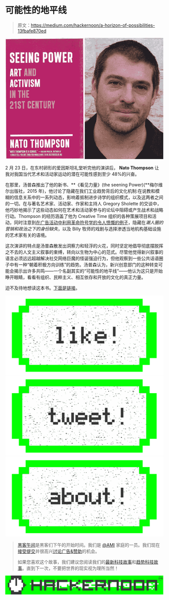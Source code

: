 # 可能性的地平线

> 原文：<https://medium.com/hackernoon/a-horizon-of-possibilities-13fbafe870ed>

![](img/504606ca4d7b3ef08faf4ec6f17d3348.png)

2 月 23 日，在东村卵形的爱因斯坦礼堂听完他的演讲后， **Nato Thompson** 让我对我国当代艺术和活动家运动的潜在可能性感到至少 48%的兴奋。

在那里，汤普森推出了他的新书、**《看见力量》(the seening Power)(**梅尔维尔出版社，2015 年)，他讨论了隐藏在我们工业趋势背后的文化机制:在说教和模糊的信息关系中的一系列动态，影响着抵制进步诗学的组织模式，以及这两者之间的一切。在与著名艺术家、活动家、作家和主持人 Gregory Sholette 的交谈中，他巧妙地揭示了这些动态如何在艺术和活动家参与的论坛中阻碍或产生战术和战略行动。Thompson 的经历涵盖了他为 Creative Time 组织的各种策展项目和活动，同时注意到[在广告活动中利用革命符号学的令人愤慨的例子](https://youtu.be/jqH_DnGL8a0)，隐藏在*潮人圈的营销和政治之下的身份缺失*，以及 Billy 牧师的戏剧与选择渗透当地机构基础设施的艺术家有关的语境。

这次演讲的特点是汤普森散发出洞察力和轻浮的火花，同时坚定地倡导彻底摆脱挥之不去的人文主义叙事的束缚，转向以生物为中心的范式。尽管他觉得新兴叙事的语言必须远远超越解决社交网络巨魔的怪诞强迫行为，但他观察到一些公共话语圈子中有一种“朝着积极方向训练”的趋势。汤普森认为，新兴创意部门的这种转变可能会揭示出许多共鸣——一个名副其实的“可能性的地平线”——他认为这只是开始睁开眼睛，看看有组织、民粹主义、相互依存和开放的文化的真正力量。

迫不及待地想读这本书。[下面是链接](http://www.mhpbooks.com/books/seeing-power/)。

[![](img/50ef4044ecd4e250b5d50f368b775d38.png)](http://bit.ly/HackernoonFB)[![](img/979d9a46439d5aebbdcdca574e21dc81.png)](https://goo.gl/k7XYbx)[![](img/2930ba6bd2c12218fdbbf7e02c8746ff.png)](https://goo.gl/4ofytp)

> [黑客午间](http://bit.ly/Hackernoon)是黑客们下午的开始时间。我们是 [@AMI](http://bit.ly/atAMIatAMI) 家庭的一员。我们现在[接受提交](http://bit.ly/hackernoonsubmission)并很高兴[讨论广告&赞助](mailto:partners@amipublications.com)的机会。
> 
> 如果您喜欢这个故事，我们建议您阅读我们的[最新科技故事](http://bit.ly/hackernoonlatestt)和[趋势科技故事](https://hackernoon.com/trending)。直到下一次，不要把世界的现实视为理所当然！

[![](img/be0ca55ba73a573dce11effb2ee80d56.png)](https://goo.gl/Ahtev1)